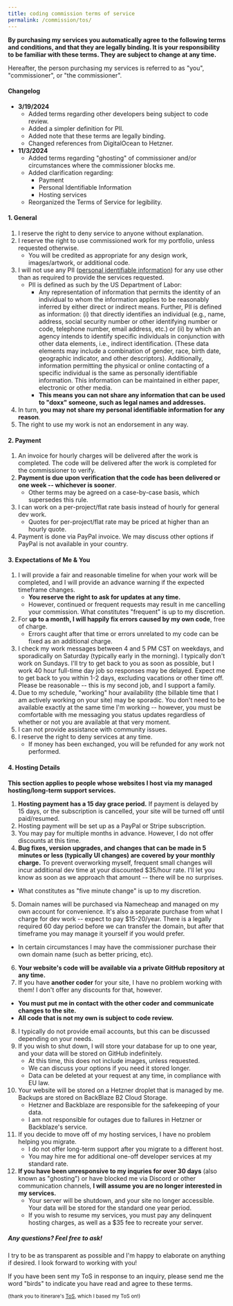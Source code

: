 ```yaml
---
title: coding commission terms of service
permalink: /commission/tos/
---
```


**By purchasing my services you automatically agree to the following terms and conditions, and that they are legally binding. It is your responsibility to be familiar with these terms. They are subject to change at any time.**

Hereafter, the person purchasing my services is referred to as "you", "commissioner", or "the commissioner".

#### Changelog
- **3/19/2024**
  - Added terms regarding other developers being subject to code review.
  - Added a simpler definition for PII.
  - Added note that these terms are legally binding.
  - Changed references from DigitalOcean to Hetzner.
- **11/3/2024**
  - Added terms regarding "ghosting" of commissioner and/or circumstances where the commissioner blocks me.
  - Added clarification regarding:
    - Payment
    - Personal Identifiable Information
    - Hosting services
  - Reorganized the Terms of Service for legibility.

#### 1. General

1. I reserve the right to deny service to anyone without explanation.
2. I reserve the right to use commissioned work for my portfolio, unless requested otherwise.
   - You will be credited as appropriate for any design work, images/artwork, or additional code.
3. I will not use any PII (<a href="https://www.dol.gov/general/ppii">personal identifiable information</a>) for any use other than as required to provide the services requested.
    - PII is defined as such by the US Department of Labor:
      - Any representation of information that permits the identity of an individual to whom the information applies to be reasonably inferred by either direct or indirect means. Further, PII is defined as information: (i) that directly identifies an individual (e.g., name, address, social security number or other identifying number or code, telephone number, email address, etc.) or (ii) by which an agency intends to identify specific individuals in conjunction with other data elements, i.e., indirect identification. (These data elements may include a combination of gender, race, birth date, geographic indicator, and other descriptors). Additionally, information permitting the physical or online contacting of a specific individual is the same as personally identifiable information. This information can be maintained in either paper, electronic or other media.
      - **This means you can not share any information that can be used to "doxx" someone, such as legal names and addresses.**
4. In turn, **you may not share my personal identifiable information for any reason**.
5. The right to use my work is not an endorsement in any way.

#### 2. Payment

1. An invoice for hourly charges will be delivered after the work is completed. The code will be delivered after the work is completed for the commissioner to verify.
2. **Payment is due upon verification that the code has been delivered or one week -- whichever is sooner**.
    - Other terms may be agreed on a case-by-case basis, which supersedes this rule.
3. I can work on a per-project/flat rate basis instead of hourly for general dev work.
    - Quotes for per-project/flat rate may be priced at higher than an hourly quote.
4. Payment is done via PayPal invoice. We may discuss other options if PayPal is not available in your country.  

#### 3. Expectations of Me & You

1.  I will provide a fair and reasonable timeline for when your work will be completed, and I will provide an advance warning if the expected timeframe changes.
    - **You reserve the right to ask for updates at any time.**
    - However, continued or frequent requests may result in me cancelling your commission. What constitutes "frequent" is up to my discretion.
2. For **up to a month, I will happily fix errors caused by my own code**, free of charge. 
    -  Errors caught after that time or errors unrelated to my code can be fixed as an additional charge.
3. I check my work messages between 4 and 5 PM CST on weekdays, and sporadically on Saturday (typically early in the morning). I typically don't work on Sundays. I'll try to get back to you as soon as possible, but I work 40 hour full-time day job so responses may be delayed. Expect me to get back to you within 1-2 days, excluding vacations or other time off. Please be reasonable -- this is my second job, and I support a family.
4.  Due to my schedule, "working" hour availability (the billable time that I am actively working on your site) may be sporadic. You don't need to be available exactly at the same time I'm working -- however, you must be comfortable with me messaging you status updates regardless of whether or not you are available at that very moment.
5.  I can not provide assistance with community issues.
6.  I reserve the right to deny services at any time. 
    - If money has been exchanged, you will be refunded for any work not performed.

#### 4. Hosting Details

**This section applies to people whose websites I host via my managed hosting/long-term support services.**

1.  **Hosting payment has a 15 day grace period.** If payment is delayed by 15 days, or the subscription is cancelled, your site will be turned off until paid/resumed.
2.  Hosting payment will be set up as a PayPal or Stripe subscription.
3.  You may pay for multiple months in advance. However, I do not offer discounts at this time.
4.  **Bug fixes, version upgrades, and changes that can be made in 5 minutes or less (typically UI changes) are covered by your monthly charge.** To prevent overworking myself, frequent small changes will incur additional dev time at your discounted $35/hour rate. I'll let you know as soon as we approach that amount -- there will be no surprises.
   - What constitutes as "five minute change" is up to my discretion.
5.  Domain names will be purchased via Namecheap and managed on my own account for convenience. It's also a separate purchase from what I charge for dev work -- expect to pay $15-20/year. There is a legally required 60 day period before we can transfer the domain, but after that timeframe you may manage it yourself if you would prefer.
   - In certain circumstances I may have the commissioner purchase their own domain name (such as better pricing, etc).
6.  **Your website's code will be available via a private GitHub repository at any time.**
7.  If you have **another coder** for your site, I have no problem working with them! I don't offer any discounts for that, however.
   - **You must put me in contact with the other coder and communicate changes to the site.**
   - **All code that is not my own is subject to code review.**
8.  I typically do not provide email accounts, but this can be discussed depending on your needs.
9.  If you wish to shut down, I will store your database for up to one year, and your data will be stored on GitHub indefinitely.
    - At this time, this does not include images, unless requested.
    - We can discuss your options if you need it stored longer. 
    - Data can be deleted at your request at any time, in compliance with EU law.
10.  Your website will be stored on a Hetzner droplet that is managed by me. Backups are stored on BackBlaze B2 Cloud Storage.
     - Hetzner and Backblaze are responsible for the safekeeping of your data.
     - I am not responsible for outages due to failures in Hetzner or Backblaze's service.
11.  If you decide to move off of my hosting services, I have no problem helping you migrate. 
     - I do not offer long-term support after you migrate to a different host. 
     - You may hire me for additional one-off developer services at my standard rate.
13.  **If you have been unresponsive to my inquries for over 30 days** (also known as "ghosting") or have blocked me via Discord or other communication channels, **I will assume you are no longer interested in my services.**
     - Your server will be shutdown, and your site no longer accessible. Your data will be stored for the standard one year period.
     - If you wish to resume my services, you must pay any delinquent hosting charges, as well as a $35 fee to recreate your server.

<div class="text-center">

##### Any questions? Feel free to ask!
I try to be as transparent as possible and I'm happy to elaborate on anything if desired. I look forward to working with you!

If you have been sent my ToS in response to an inquiry, please send me the word "birds" to indicate you have read and agree to these terms.

<sub>(thank you to itinerare's <a href="https://www.itinerare.net/commissions/code/tos">ToS</a>, which I based my ToS on!)</sub>
</div>